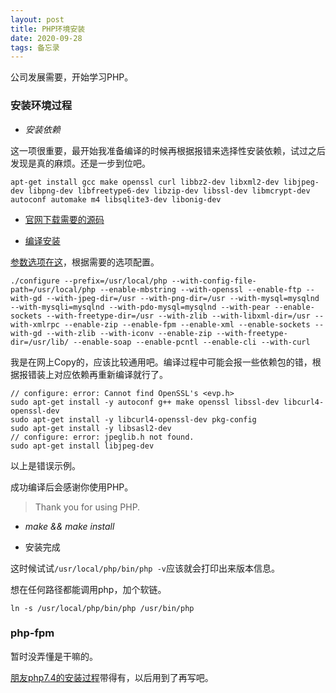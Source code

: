 ```yaml
---
layout: post
title: PHP环境安装
date: 2020-09-28
tags: 备忘录   
---
```


公司发展需要，开始学习PHP。

### 安装环境过程

- *安装依赖*

这一项很重要，最开始我准备编译的时候再根据报错来选择性安装依赖，试过之后发现是真的麻烦。还是一步到位吧。

```shell
apt-get install gcc make openssl curl libbz2-dev libxml2-dev libjpeg-dev libpng-dev libfreetype6-dev libzip-dev libssl-dev libmcrypt-dev autoconf automake m4 libsqlite3-dev libonig-dev
```

- [官网下载需要的源码](https://www.php.net/downloads)

- [编译安装](https://www.php.net/manual/zh/install.unix.php)

[参数选项在这](https://www.php.net/manual/zh/configure.about.php)，根据需要的选项配置。

```shell
./configure --prefix=/usr/local/php --with-config-file-path=/usr/local/php --enable-mbstring --with-openssl --enable-ftp --with-gd --with-jpeg-dir=/usr --with-png-dir=/usr --with-mysql=mysqlnd --with-mysqli=mysqlnd --with-pdo-mysql=mysqlnd --with-pear --enable-sockets --with-freetype-dir=/usr --with-zlib --with-libxml-dir=/usr --with-xmlrpc --enable-zip --enable-fpm --enable-xml --enable-sockets --with-gd --with-zlib --with-iconv --enable-zip --with-freetype-dir=/usr/lib/ --enable-soap --enable-pcntl --enable-cli --with-curl
```

我是在网上Copy的，应该比较通用吧。编译过程中可能会报一些依赖包的错，根据报错装上对应依赖再重新编译就行了。

```shell
// configure: error: Cannot find OpenSSL's <evp.h>
sudo apt-get install -y autoconf g++ make openssl libssl-dev libcurl4-openssl-dev
sudo apt-get install -y libcurl4-openssl-dev pkg-config
sudo apt-get install -y libsasl2-dev
// configure: error: jpeglib.h not found.
sudo apt-get install libjpeg-dev
```

以上是错误示例。

成功编译后会感谢你使用PHP。

> Thank you for using PHP.

- *make && make install*

- 安装完成

这时候试试`/usr/local/php/bin/php -v`应该就会打印出来版本信息。

想在任何路径都能调用php，加个软链。

```shell
ln -s /usr/local/php/bin/php /usr/bin/php
```

### php-fpm

暂时没弄懂是干嘛的。

[朋友php7.4的安装过程](https://express.iefoam.com/detail?id=551&uId=zBRIkgKKSsGNMwtU8VriLVmpn2gdutzJ)带得有，以后用到了再写吧。
